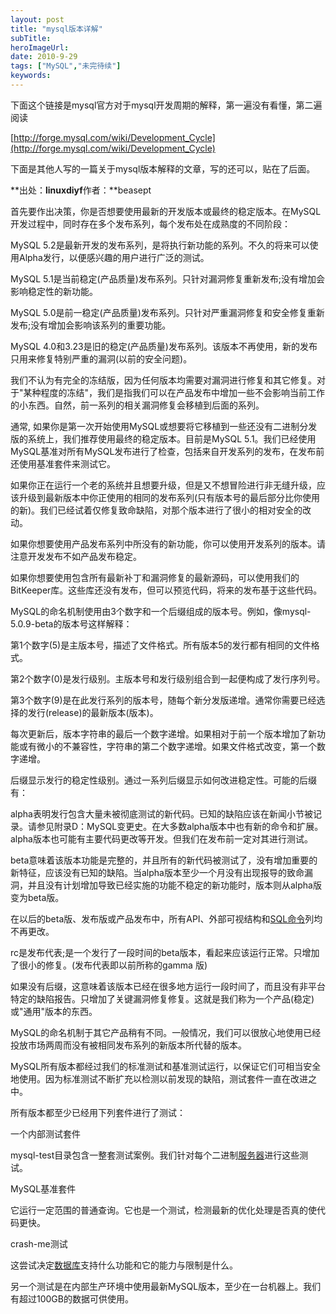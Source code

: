 ```yaml
---
layout: post 
title: "mysql版本详解"
subTitle: 
heroImageUrl: 
date: 2010-9-29
tags: ["MySQL","未完待续"]
keywords: 
---
```


下面这个链接是mysql官方对于mysql开发周期的解释，第一遍没有看懂，第二遍阅读

[http://forge.mysql.com/wiki/Development_Cycle](http://forge.mysql.com/wiki/Development_Cycle)

下面是其他人写的一篇关于mysql版本解释的文章，写的还可以，贴在了后面。

**出处：**linuxdiyf**作者：**beasept

首先要作出决策，你是否想要使用最新的开发版本或最终的稳定版本。在MySQL开发过程中，同时存在多个发布系列，每个发布处在成熟度的不同阶段：

MySQL 5.2是最新开发的发布系列，是将执行新功能的系列。不久的将来可以使用Alpha发行，以便感兴趣的用户进行广泛的测试。

MySQL 5.1是当前稳定(产品质量)发布系列。只针对漏洞修复重新发布;没有增加会影响稳定性的新功能。

MySQL 5.0是前一稳定(产品质量)发布系列。只针对严重漏洞修复和安全修复重新发布;没有增加会影响该系列的重要功能。

MySQL 4.0和3.23是旧的稳定(产品质量)发布系列。该版本不再使用，新的发布只用来修复特别严重的漏洞(以前的安全问题)。

我们不认为有完全的冻结版，因为任何版本均需要对漏洞进行修复和其它修复。对于"某种程度的冻结"，我们是指我们可以在产品发布中增加一些不会影响当前工作的小东西。自然，前一系列的相关漏洞修复会移植到后面的系列。

通常, 如果你是第一次开始使用MySQL或想要将它移植到一些还没有二进制分发版的系统上，我们推荐使用最终的稳定版本。目前是MySQL 5.1。我们已经使用MySQL基准对所有MySQL发布进行了检查，包括来自开发系列的发布，在发布前还使用基准套件来测试它。

如果你正在运行一个老的系统并且想要升级，但是又不想冒险进行非无缝升级，应该升级到最新版本中你正使用的相同的发布系列(只有版本号的最后部分比你使用的新)。我们已经试着仅修复致命缺陷，对那个版本进行了很小的相对安全的改动。

如果你想要使用产品发布系列中所没有的新功能，你可以使用开发系列的版本。请注意开发发布不如产品发布稳定。

如果你想要使用包含所有最新补丁和漏洞修复的最新源码，可以使用我们的BitKeeper库。这些库还没有发布，但可以预览代码，将来的发布基于这些代码。

MySQL的命名机制使用由3个数字和一个后缀组成的版本号。例如，像mysql-5.0.9-beta的版本号这样解释：

第1个数字(5)是主版本号，描述了文件格式。所有版本5的发行都有相同的文件格式。

第2个数字(0)是发行级别。主版本号和发行级别组合到一起便构成了发行序列号。

第3个数字(9)是在此发行系列的版本号，随每个新分发版递增。通常你需要已经选择的发行(release)的最新版本(版本)。

每次更新后，版本字符串的最后一个数字递增。如果相对于前一个版本增加了新功能或有微小的不兼容性，字符串的第二个数字递增。如果文件格式改变，第一个数字递增。

后缀显示发行的稳定性级别。通过一系列后缀显示如何改进稳定性。可能的后缀有：

alpha表明发行包含大量未被彻底测试的新代码。已知的缺陷应该在新闻小节被记录。请参见附录D：MySQL变更史。在大多数alpha版本中也有新的命令和扩展。alpha版本也可能有主要代码更改等开发。但我们在发布前一定对其进行测试。

beta意味着该版本功能是完整的，并且所有的新代码被测试了，没有增加重要的新特征，应该没有已知的缺陷。当alpha版本至少一个月没有出现报导的致命漏洞，并且没有计划增加导致已经实施的功能不稳定的新功能时，版本则从alpha版变为beta版。

在以后的beta版、发布版或产品发布中，所有API、外部可视结构和[SQL命令](http://www.chinabyte.com/keyword/SQL%E5%91%BD%E4%BB%A4/)列均不再更改。

rc是发布代表;是一个发行了一段时间的beta版本，看起来应该运行正常。只增加了很小的修复。(发布代表即以前所称的gamma 版)

如果没有后缀，这意味着该版本已经在很多地方运行一段时间了，而且没有非平台特定的缺陷报告。只增加了关键漏洞修复修复。这就是我们称为一个产品(稳定)或"通用"版本的东西。

MySQL的命名机制于其它产品稍有不同。一般情况，我们可以很放心地使用已经投放市场两周而没有被相同发布系列的新版本所代替的版本。

MySQL所有版本都经过我们的标准测试和基准测试运行，以保证它们可相当安全地使用。因为标准测试不断扩充以检测以前发现的缺陷，测试套件一直在改进之中。

所有版本都至少已经用下列套件进行了测试：

一个内部测试套件

mysql-test目录包含一整套测试案例。我们针对每个二进制[服务器](http://server.chinabyte.com/)进行这些测试。

MySQL基准套件

它运行一定范围的普通查询。它也是一个测试，检测最新的优化处理是否真的使代码更快。

crash-me测试

这尝试决定[数据库](http://com.chinabyte.com/%E6%95%B0%E6%8D%AE%E5%BA%93/)支持什么功能和它的能力与限制是什么。

另一个测试是在内部生产环境中使用最新MySQL版本，至少在一台机器上。我们有超过100GB的数据可供使用。